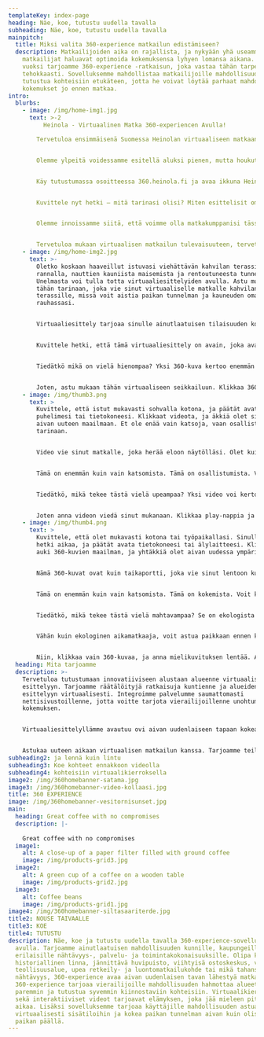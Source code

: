 ```yaml
---
templateKey: index-page
heading: Näe, koe, tutustu uudella tavalla
subheading: Näe, koe, tutustu uudella tavalla
mainpitch:
  title: Miksi valita 360-experience matkailun edistämiseen?
  description: Matkailijoiden aika on rajallista, ja nykyään yhä useammat
    matkailijat haluavat optimoida kokemuksensa lyhyen lomansa aikana. Tämän
    vuoksi tarjoamme 360-experience -ratkaisun, joka vastaa tähän tarpeeseen
    tehokkaasti. Sovelluksemme mahdollistaa matkailijoille mahdollisuuden
    tutustua kohteisiin etukäteen, jotta he voivat löytää parhaat mahdolliset
    kokemukset jo ennen matkaa.
intro:
  blurbs:
    - image: /img/home-img1.jpg
      text: >-2
          Heinola - Virtuaalinen Matka 360-experiencen Avulla!

        Tervetuloa ensimmäisenä Suomessa Heinolan virtuaaliseen matkaan 360-experience -sovelluksen kautta! Heinola tarjoaa ainutlaatuisen mahdollisuuden tutustua kaupunkiin lintuperspektiivistä ja sukeltaa syvemmälle sen upeisiin kohteisiin.


        Olemme ylpeitä voidessamme esitellä aluksi pienen, mutta houkuttelevan 5 navigointipisteen paketin, jonka avulla voit saada ensimakua siitä, mitä Heinola tarjoaa. Ja mikä parasta, suunnitelmissamme on laajentaa kokemusta entisestään vuoden 2023 aikana!


        Käy tutustumassa osoitteessa 360.heinola.fi ja avaa ikkuna Heinolan kaupunkiin lintuperspektiivistä. Voit vierailla upeilla kohteilla, kuten idyllisellä Siltasaarella tai viihtyisällä perhepuistolla. Koe Heinolan ainutlaatuinen tunnelma ja kauneus virtuaalisesti, ja anna mielikuvituksesi viedä sinut mukaan matkalle.


        Kuvittele nyt hetki – mitä tarinasi olisi? Miten esittelisit oman kuntasi tai kohteesi vierailijoille? 360-experience antaa mahdollisuuden herättää paikat eloon ja kertoa tarinoita uudella tavalla. Näytä vierailijoille, mitä ainutlaatuista sinun kohteesi tarjoaa, johdattaen heidät unohtumattomaan matkaan kauniin Heinolan kaltaisessa ympäristössä.


        Olemme innoissamme siitä, että voimme olla matkakumppanisi tässä uudessa ja jännittävässä virtuaalisen matkailun maailmassa. Anna mielikuvituksesi lentää ja mieti, mitä sinä voisit tarjota vierailijoillesi tätä kiehtovaa teknologiaa hyödyntäen.


        Tervetuloa mukaan virtuaalisen matkailun tulevaisuuteen, tervetuloa Heinolaan!
    - image: /img/home-img2.jpg
      text: >-
        Oletko koskaan haaveillut istuvasi viehättävän kahvilan terassilla joen
        rannalla, nauttien kauniista maisemista ja rentoutuneesta tunnelmasta?
        Unelmasta voi tulla totta virtuaaliesittelyiden avulla. Astu mukaan
        tähän tarinaan, joka vie sinut virtuaaliselle matkalle kahvilan
        terassille, missä voit aistia paikan tunnelman ja kauneuden omassa
        rauhassasi.


        Virtuaaliesittely tarjoaa sinulle ainutlaatuisen tilaisuuden kokea näkymät kuin olisit paikan päällä. Voit navigoida vapaasti ympäri aluetta ja katsella ympärillesi aivan kuin olisit siellä itse. Tuntuu kuin tuuli leyhyttäisi hiuksiasi ja aurinko lämmittäisi kasvojasi. Voit uppoutua maiseman yksityiskohtiin ja ihailla maisemaa jokaisesta kulmasta käsin.


        Kuvittele hetki, että tämä virtuaaliesittely on avain, joka avaa oven unohtumattomalle elämykselle. Se vie sinut kahvilan terassille, jossa voit uppoutua tähän rauhalliseen hetkeen ja nauttia kauniista näkymistä. Tämä on kuin ottaisit aikalisän arjen keskellä ja pääsisit pakomatkalle kauniiseen ympäristöön.


        Tiedätkö mikä on vielä hienompaa? Yksi 360-kuva kertoo enemmän kuin sanat tai kahdeksan perinteistä valokuvaa. Se on kuin avain, joka avaa oven paikan tunnelmaan ja tarjoaa sinulle mahdollisuuden kokea paikka moniulotteisesti. Virtuaaliesittelyt avaavat uusia mahdollisuuksia matkustaa ja tutustua, vaikka olisitkin vain kotisohvallasi.


        Joten, astu mukaan tähän virtuaaliseen seikkailuun. Klikkaa 360-kuvaan ja anna mielikuvituksen viedä sinut mukanaan. Kuka tietää, missä kaikkialla voitkaan vielä vierailla virtuaalisesti – kaikki on mahdollista tässä jännittävässä matkailun maailmassa.
    - image: /img/thumb3.png
      text: >
        Kuvittele, että istut mukavasti sohvalla kotona, ja päätät avata
        puhelimesi tai tietokoneesi. Klikkaat videota, ja äkkiä olet siirretty
        aivan uuteen maailmaan. Et ole enää vain katsoja, vaan osallistut
        tarinaan.


        Video vie sinut matkalle, joka herää eloon näytölläsi. Olet kuin matkustaisit ajassa ja paikassa. Voit nähdä kaupungin vilinää, kuulla ihmisten naurua ja tuntea jännityksen, kun kamera liikkuu ympäriinsä.


        Tämä on enemmän kuin vain katsomista. Tämä on osallistumista. Voit kääntyä ympäri, tutkia yksityiskohtia ja uppoutua hetkeen. Se on kuin olisit siellä, vaikka fyysisesti olisitkin kaukana.


        Tiedätkö, mikä tekee tästä vielä upeampaa? Yksi video voi kertoa tarinan, joka on monipuolisempi kuin kymmenet valokuvat yhdessä. Voit tuntea paikan tunnelman, nähdä sen eri kulmista ja kulkea sen polkuja. Se on kuin päästäisit mielikuvituksesi valloilleen ja annat sen seikkailla.


        Joten anna videon viedä sinut mukanaan. Klikkaa play-nappia ja avaa ovi uusiin seikkailuihin. Ehkä seuraavaksi olet vuoristossa, seilaat merellä tai vierailet toisella mantereella. Matkailu on nyt enemmän kuin koskaan aikaisemmin, ja video on sinun passisi tähän jännittävään maailmaan.
    - image: /img/thumb4.png
      text: >
        Kuvittele, että olet mukavasti kotona tai työpaikallasi. Sinulla on
        hetki aikaa, ja päätät avata tietokoneesi tai älylaitteesi. Klikkaat
        auki 360-kuvien maailman, ja yhtäkkiä olet aivan uudessa ympäristössä.


        Nämä 360-kuvat ovat kuin taikaportti, joka vie sinut lentoon kuin lintu. Voit navigoida ympäriinsä kuin olisit itse paikan päällä. Katsot alaspäin ja näet kohteen jalkojesi alla. Katsot ylöspäin ja näet laajat maisemat avautuvan edessäsi.


        Tämä on enemmän kuin vain katsomista. Tämä on kokemista. Voit kääntyä ympäri, zoomata lähemmäs yksityiskohtia ja tutkia paikan potentiaalia. Se on kuin virtuaalinen matka kohteeseen, joka on vain klikkauksen päässä.


        Tiedätkö, mikä tekee tästä vielä mahtavampaa? Se on ekologista ja vaivatonta. Et tarvitse lentolippuja tai pitkiä matkustuspäiviä. Voit tutustua kohteeseen ennen kuin astut siihen paikan päällä. Voit kokea sen tunnelman ja mahdollisuudet lintuperspektiivistä käsin.


        Vähän kuin ekologinen aikamatkaaja, voit astua paikkaan ennen kuin sinun tarvitsee edes lähteä kotoa. Voit suunnitella matkasi tarkasti ja päättää, mikä osa kohteesta sinua eniten kiinnostaa. Helppoutta, ekologisuutta ja elämyksiä - kaikki yhdistettyinä yhteen ainutlaatuiseen tapaan kokea maailma.


        Niin, klikkaa vain 360-kuvaa, ja anna mielikuvituksen lentää. Astu sisään virtuaaliseen maailmaan ja tutustu paikkoihin kuin olisit siellä itse. Se on matka, joka ei vie sinua kauas kotoa, mutta joka voi viedä sinut kauas normaalista.
  heading: Mita tarjoamme
  description: >-
    Tervetuloa tutustumaan innovatiiviseen alustaan alueenne virtuaaliseen
    esittelyyn. Tarjoamme räätälöityjä ratkaisuja kuntienne ja alueidenne
    esittelyyn virtuaalisesti. Integroimme palvelumme saumattomasti
    nettisivustoillenne, jotta voitte tarjota vierailijoillenne unohtumattoman
    kokemuksen.


    Virtuaaliesittelyllämme avautuu ovi aivan uudenlaiseen tapaan kokea alueenne. Kävijät voivat tutustua paikkoihin lintuperspektiivistä, navigoida vapaasti ympäriinsä ja tuntea paikan tunnelman aivan kuin olisivat itse paikan päällä. 


    Astukaa uuteen aikaan virtuaalisen matkailun kanssa. Tarjoamme teille mahdollisuuden esitellä alueenne modernilla tavalla, joka kiinnostaa kävijöitä ja houkuttelee heitä tutustumaan alueeseenne tarkemmin. Otetaan yhdessä askel kohti tulevaisuutta ja avataan uusia mahdollisuuksia virtuaalisen esittelyn avulla.
subheading2: ja lennä kuin lintu
subheading3: Koe kohteet ennakkoon videolla
subheading4: kohteisiin virtuaalikierroksella
image2: /img/360homebanner-satama.jpg
image3: /img/360homebanner-video-kollaasi.jpg
title: 360 EXPERIENCE
image: /img/360homebanner-vesitornisunset.jpg
main:
  heading: Great coffee with no compromises
  description: |-
    
    Great coffee with no compromises
  image1:
    alt: A close-up of a paper filter filled with ground coffee
    image: /img/products-grid3.jpg
  image2:
    alt: A green cup of a coffee on a wooden table
    image: /img/products-grid2.jpg
  image3:
    alt: Coffee beans
    image: /img/products-grid1.jpg
image4: /img/360homebanner-siltasaariterde.jpg
title2: NOUSE TAIVAALLE
title3: KOE
title4: TUTUSTU
description: Näe, koe ja tutustu uudella tavalla 360-experience-sovelluksen
  avulla. Tarjoamme ainutlaatuisen mahdollisuuden kunnille, kaupungeille sekä
  erilaisille nähtävyys-, palvelu- ja toimintakokonaisuuksille. Olipa kyseessä
  historiallinen linna, jännittävä huvipuisto, viihtyisä ostoskeskus, vilkas
  teollisuusalue, upea retkeily- ja luontomatkailukohde tai mikä tahansa muu
  nähtävyys, 360-experience avaa aivan uudenlaisen tavan lähestyä matkailua.
  360-experience tarjoaa vierailijoille mahdollisuuden hahmottaa alueet entistä
  paremmin ja tutustua syvemmin kiinnostaviin kohteisiin. Virtuaalikierrokset
  sekä interaktiiviset videot tarjoavat elämyksen, joka jää mieleen pitkäksi
  aikaa. Lisäksi sovelluksemme tarjoaa käyttäjille mahdollisuuden astua
  virtuaalisesti sisätiloihin ja kokea paikan tunnelman aivan kuin olisivat itse
  paikan päällä.
---
```

